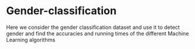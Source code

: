 # Gender-classification
Here we consider the gender classification dataset and use it to detect gender and find the accuracies and running times of the different Machine Learning algorithms
